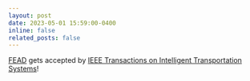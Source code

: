 ```yaml
---
layout: post
date: 2023-05-01 15:59:00-0400
inline: false
related_posts: false
---
```


[FEAD](https://ieeexplore.ieee.org/document/10153345) gets accepted by [IEEE Transactions on Intelligent Transportation Systems](https://ieeexplore.ieee.org/xpl/RecentIssue.jsp?punumber=6979)!
